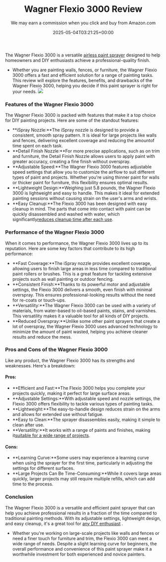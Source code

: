 ﻿---
author: We may earn a commission when you click and buy from Amazon.com
layout: post
title: Wagner Flexio 3000 Review
date: '2025-05-04T03:21:25+00:00'
categories:
- Guide
tags: []
slug: /wagner-flexio-3000/
lastmod: 2025-05-07T12:21:28+03:00
---

The Wagner Flexio 3000 is a versatile
[airless paint sprayer](https://pestpolicy.com/best-airless-paint-sprayer-for-cabinets/)
designed to help homeowners and DIY enthusiasts achieve a professional-quality finish.
- Whether you are painting walls, fences, or furniture, the Wagner Flexio 3000 offers a fast and efficient solution for a range of painting tasks.
This review will explore the features, benefits, and drawbacks of the Wagner Flexio 3000, helping you decide if this paint sprayer is right for your needs.
![](/assets/img/03/Wagner-Flexio-3000-Review-300x232.jpg)
### Features of the Wagner Flexio 3000
The Wagner Flexio 3000 is packed with features that make it a top choice for DIY painting projects. Here are some of the standout features:
- **iSpray Nozzle:**The iSpray nozzle is designed to provide a consistent, smooth spray pattern. It is ideal for large projects like walls and fences, delivering excellent coverage and reducing the amountof time spent on each task.
- **Detail Finish Nozzle:**For more precise applications, such as on trim and furniture, the Detail Finish Nozzle allows users to apply paint with greater accuracy, creating a fine finish without overspray.
- **Adjustable Speed:**The Wagner Flexio 3000 features adjustable speed settings that allow you to customize the airflow to suit different types of paint and projects. Whether you're using thinner paint for walls or thicker paint for furniture, this flexibility ensures optimal results.
- **Lightweight Design:**Weighing just 5.8 pounds, the Wagner Flexio 3000 is lightweight and easy to handle. This makes it ideal for extended painting sessions without causing strain on the user's arms and wrists.
- **Easy Cleanup:**The Flexio 3000 has been designed with easy cleanup in mind. The parts that come into contact with paint can be quickly disassembled and washed with water, which significantly[reduces cleanup time after each use](https://pestpolicy.com/best-airless-paint-sprayer-under-300/).
### Performance of the Wagner Flexio 3000
When it comes to performance, the Wagner Flexio 3000 lives up to its reputation. Here are some key factors that contribute to its high performance:
- **Fast Coverage:**The iSpray nozzle provides excellent coverage, allowing users to finish large areas in less time compared to traditional paint rollers or brushes. This is a great feature for tackling extensive projects such as wall painting or outdoor fencing.
- **Consistent Finish:**Thanks to its powerful motor and adjustable settings, the Flexio 3000 delivers a smooth, even finish with minimal overspray. This ensures professional-looking results without the need for re-coats or touch-ups.
- **Versatility:**The Wagner Flexio 3000 can be used with a variety of materials, from water-based to oil-based paints, stains, and varnishes. This versatility makes it a valuable tool for all kinds of DIY projects.
- **Reduced Overspray:**Unlike some other paint sprayers that create a lot of overspray, the Wagner Flexio 3000 uses advanced technology to minimize the amount of paint wasted, helping you achieve cleaner results and reduce the mess.
### Pros and Cons of the Wagner Flexio 3000
Like any product, the Wagner Flexio 3000 has its strengths and weaknesses. Here's a breakdown:
#### Pros:
- **Efficient and Fast:**The Flexio 3000 helps you complete your projects quickly, making it perfect for large surface areas.
- **Adjustable Settings:**With adjustable speed and nozzle settings, the Flexio 3000 offers flexibility to tackle various types of painting tasks.
- **Lightweight:**The easy-to-handle design reduces strain on the arms and allows for extended use without fatigue.
- **Easy to Clean:**The sprayer disassembles easily, making it simple to clean after use.
- **Versatility:**It works with a range of paints and finishes, making it[suitable for a wide range of projects](https://pestpolicy.com/airless-paint-sprayer-tips/).
#### Cons:
- **Learning Curve:**Some users may experience a learning curve when using the sprayer for the first time, particularly in adjusting the settings for different surfaces.
- **Large Projects Can Be Time-Consuming:**While it covers large areas quickly, larger projects may still require multiple refills, which can add time to the process.
### Conclusion
The Wagner Flexio 3000 is a versatile and efficient paint sprayer that can help you achieve professional results in a fraction of the time compared to traditional painting methods. With its adjustable settings, lightweight design, and easy cleanup, it's a great tool for
[any DIY enthusiast](https://pestpolicy.com/best-airless-paint-sprayer-for-diy/)
.
- Whether you're working on large-scale projects like walls and fences or need a finer touch for furniture and trim, the Flexio 3000 can meet a wide range of needs.
Despite a slight learning curve for beginners, the overall performance and convenience of this paint sprayer make it a worthwhile investment for both experienced and novice painters.